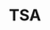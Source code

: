 ---
# This topic lives at
# https://digital.gov/topics/tsa

slug: "tsa"

# Topic Title
title: "TSA"

# description — keep it short and clear
summary: ""


# Weight
weight: 1

# For more information on managing topics,
# see https://github.com/GSA/digitalgov.gov/wiki
---